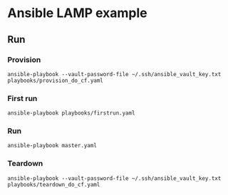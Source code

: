 # Ansible LAMP example

## Run

### Provision

    ansible-playbook --vault-password-file ~/.ssh/ansible_vault_key.txt playbooks/provision_do_cf.yaml

### First run

    ansible-playbook playbooks/firstrun.yaml

### Run

    ansible-playbook master.yaml

### Teardown

    ansible-playbook --vault-password-file ~/.ssh/ansible_vault_key.txt playbooks/teardown_do_cf.yaml

